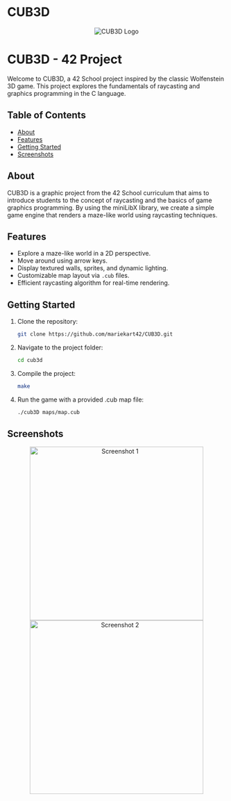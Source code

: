 # CUB3D
<p align="center">
    <img src="cub3d_logo.png" alt="CUB3D Logo">
</p>


# CUB3D - 42 Project

Welcome to CUB3D, a 42 School project inspired by the classic Wolfenstein 3D game. This project explores the fundamentals of raycasting and graphics programming in the C language.



## Table of Contents

- [About](#about)
- [Features](#features)
- [Getting Started](#getting-started)
- [Screenshots](#screenshots)



## About

CUB3D is a graphic project from the 42 School curriculum that aims to introduce students to the concept of raycasting and the basics of game graphics programming. By using the miniLibX library, we create a simple game engine that renders a maze-like world using raycasting techniques.



## Features

- Explore a maze-like world in a 2D perspective.
- Move around using arrow keys.
- Display textured walls, sprites, and dynamic lighting.
- Customizable map layout via `.cub` files.
- Efficient raycasting algorithm for real-time rendering.



## Getting Started

1. Clone the repository:
   ```sh
   git clone https://github.com/mariekart42/CUB3D.git

2. Navigate to the project folder:
   ```sh
   cd cub3d
   
3. Compile the project:
   ```sh
   make

4. Run the game with a provided .cub map file:
   ```sh
   ./cub3D maps/map.cub

## Screenshots

<p align="center">
    <img src="screenshot1.png" alt="Screenshot 1" width="400">
    <img src="screenshot2.png" alt="Screenshot 2" width="400">
</p>
   
